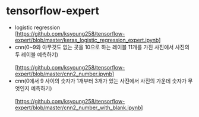 # tensorflow-expert
- logistic regression<br> 
[https://github.com/ksyoung258/tensorflow-expert/blob/master/keras_logistic_regression_expert.ipynb]
- cnn(0~9와 아무것도 없는 곳을 10으로 하는 레이블 11개를 가진 사진에서 사진의 두 레이블 예측하기)<br><br>
[https://github.com/ksyoung258/tensorflow-expert/blob/master/cnn2_number.ipynb]
- cnn(0에서 9 사이의 숫자가 1개부터 3개가 있는 사진에서 사진의 가운데 숫자가 무엇인지 예측하기)<br><br>
[https://github.com/ksyoung258/tensorflow-expert/blob/master/cnn2_number_with_blank.ipynb]
